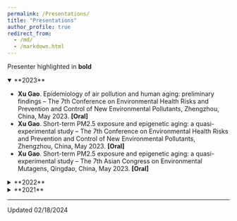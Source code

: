 ```yaml
---
permalink: /Presentations/
title: "Presentations"
author_profile: true
redirect_from: 
  - /md/
  - /markdown.html
---
```


Presenter highlighted in **bold**

<details open>
  <summary>**2023**</summary>
  <ul>
    <li><strong>Xu Gao</strong>. Epidemiology of air pollution and human aging: preliminary findings – The 7th Conference on Environmental Health Risks and Prevention and Control of New Environmental Pollutants, Zhengzhou, China, May 2023. <strong>[Oral]</strong></li>
    <li><strong>Xu Gao</strong>. Short-term PM2.5 exposure and epigenetic aging: a quasi-experimental study – The 7th Conference on Environmental Health Risks and Prevention and Control of New Environmental Pollutants, Zhengzhou, China, May 2023. <strong>[Oral]</strong></li>
    <li><strong>Xu Gao</strong>. Short-term PM2.5 exposure and epigenetic aging: a quasi-experimental study – The 7th Asian Congress on Environmental Mutagens, Qingdao, China, May 2023. <strong>[Oral]</strong></li>
  </ul>
</details>

<details>
  <summary>**2022**</summary>
  <ul>
    <li><strong>Xu Gao</strong>. Data processing of cardiometabolic multimorbidity and study findings – The 33rd Great Wall International Congress of Cardiology / Asia Heart Society Congress 2022, Online Virtual, October 2022. <strong>[Oral]</strong></li>
    <li><strong>Xu Gao</strong>. Role of sleep quality in the acceleration of biological aging and its potential for preventive interaction on air pollution insults: Findings from the UK Biobank cohort– International Society of Environmental Epidemiology 2022 Conference, Athence, Greece, September 2022. <strong>[Oral]</strong></li>
    <li><strong>Xu Gao</strong>. Preliminary findings on the associations of air pollution with elderly health and relevant interventions – Environment and Health Academic Conference 2021-2022, Lanzhou, China, July 2022. <strong>[Oral]</strong></li>
  </ul>
</details>

<details>
  <summary>**2021**</summary>
  <ul>
    <li><strong>Xu Gao</strong>. Short-term air pollution, cognitive performance and nonsteroidal anti-inflammatory drug use in the Veterans Affairs Normative Aging Study– China 27th Conference on Atmospheric Environment Science and Technology, Online Virtual, November 2021. <strong>[Oral]</strong></li>
    <li><strong>Xu Gao</strong>. Epidemiological findings on environmental aging – China Conference on Environment and Health 2021, Chengdu, China, October 2021. <strong>[Keynote speaker & Session Chair]</strong></li>
    <li><strong>Xu Gao</strong>. Short-term PM2.5 exposure and epigenetic aging: a quasi-experimental study in young healthy adults – Beijing Conference and Exhibition on Instrumental Analysis, Beijing, China, September 2021. <strong>[Keynote speaker]</strong></li>
    <li><strong>Xu Gao</strong>. Environmental risk factors for chronic kidney disease – International Society of Environmental Epidemiology 2021 Conference, Online Virtual, August 2021. <strong>[Session Chair]</strong></li>
    <li><strong>Xu Gao</strong>. Short-term exposure to PM2.5 and epigenetic aging: a quasi-experimental study – International Society of Environmental Epidemiology 2021 Conference, Online Virtual, August 2021. <strong>[Session Chair]</strong></li>
  </ul>
</details>

---
Updated 02/18/2024
